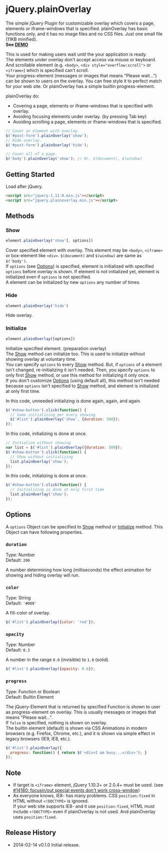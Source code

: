 # jQuery.plainOverlay

The simple jQuery Plugin for customizable overlay which covers a page, elements or iframe-windows that is specified. plainOverlay has basic functions only, and it has no image files and no CSS files. Just one small file (11KB minified).  
**See <a href="http://anseki.github.io/jquery-plainoverlay">DEMO</a>**

This is used for making users wait until the your application is ready.  
The elements under overlay don't accept access via mouse or keyboard. And scrollable element (e.g. `<body>`, `<div style="overflow:scroll">` or `<iframe>`) which is specified can't scroll.  
Your progress-element (messages or images that means "Please wait...") can be shown to users on the overlay. You can free style it to perfect match for your web site. Or plainOverlay has a simple builtin progress-element.

plainOverlay do:

- Covering a page, elements or iframe-windows that is specified with overlay.
- Avoiding focusing elements under overlay. (by pressing Tab key)
- Avoiding scrolling a page, elements or iframe-windows that is specified.

```js
// Cover an element with overlay.
$('#post-form').plainOverlay('show');
// Hide overlay.
$('#post-form').plainOverlay('hide');

// Cover all of a page.
$('body').plainOverlay('show'); // Or, $(document), $(window)
```

## Getting Started
Load after jQuery.

```html
<script src="jquery-1.11.0.min.js"></script>
<script src="jquery.plainoverlay.min.js"></script>
```

## Methods

### <a name ="show">Show</a>

```js
element.plainOverlay('show'[, options])
```

Cover specified element with overlay. This element may be `<body>`, `<iframe>` or box-element like `<div>`. `$(document)` and `$(window)` are same as `$('body')`.  
If `options` (see [Options](#options)) is specified, element is initialized with specified `options` before overlay is shown. If element is not initialized yet, element is initialized even if `options` is not specified.  
A element can be initialized by new `options` any number of times.

### <a name ="hide">Hide</a>

```js
element.plainOverlay('hide')
```

Hide overlay.

### <a name ="initialize">Initialize</a>

```js
element.plainOverlay([options])
```

Initialize specified element. (preparation overlay)  
The [Show](#show) method can initialize too. This is used to initialize without showing overlay at voluntary time.  
You can specify `options` to every [Show](#show) method. But, if `options` of a element isn't changed, re-initializing it isn't needed. Then, you specify `options` to only first [Show](#show) method, or use this method for initializing it only once.  
If you don't customize [Options](#options) (using default all), this method isn't needed because `options` isn't specified to [Show](#show) method, and element is initialized at only first time.

In this code, unneeded initializing is done again, again, and again.

```js
$('#show-button').click(function() {
  // Same initializing per every showing
  $('#list').plainOverlay('show', {duration: 500});
});
```

In this code, initializing is done at once.

```js
// Initialize without showing
var list = $('#list').plainOverlay({duration: 500});
$('#show-button').click(function() {
  // Show without initializing
  list.plainOverlay('show');
});
```

In this code, initializing is done at once.

```js
$('#show-button').click(function() {
  // Initializing is done at only first time
  list.plainOverlay('show');
});
```

## <a name ="options">Options</a>

A `options` Object can be specified to [Show](#show) method or [Initialize](#initialize) method. This Object can have following properties.

### `duration`

Type: Number  
Default: `200`

A number determining how long (milliseconds) the effect animation for showing and hiding overlay will run.

### `color`

Type: String  
Default: `'#000'`

A fill-color of overlay.

```js
$('#list').plainOverlay({color: 'red'});
```

### `opacity`

Type: Number  
Default: `0.3`

A number in the range `0.0` (invisible) to `1.0` (solid).

```js
$('#list').plainOverlay({opacity: 0.6});
```

### `progress`

Type: Function or Boolean  
Default: Builtin Element

The jQuery-Element that is returned by specified Function is shown to user as progress-element on overlay. This is usually messages or images that means "Please wait...".  
If `false` is specified, nothing is shown on overlay.  
The builtin element (default) is shown via CSS Animations in modern browsers (e.g. Firefox, Chrome, etc.), and it is shown via simple effect in legacy browsers (IE9, IE8, etc.).

```js
$('#list').plainOverlay({
  progress: function() { return $('<div>I am busy...</div>'); }
});
```

## Note

- If target is `<iframe>` element, jQuery 1.10.3+ or 2.0.4+ must be used. (see [#14180: focusin/out special events don't work cross-window](http://bugs.jquery.com/ticket/14180))
- As everyone knows, IE8- has many problems. CSS `position:fixed` in HTML without `<!DOCTYPE>` is ignored.  
If your web site supports IE8- and it use `position:fixed`, HTML must include `<!DOCTYPE>` even if plainOverlay is not used. And plainOverlay uses `position:fixed`.

## Release History
 * 2014-02-14			v0.1.0			Initial release.
